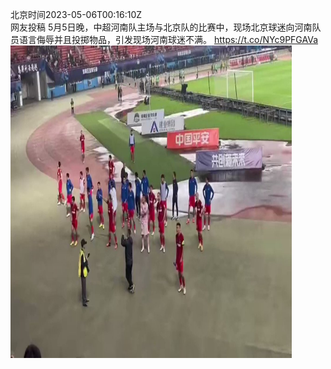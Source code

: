 北京时间2023-05-06T00:16:10Z<br>网友投稿
5月5日晚，中超河南队主场与北京队的比赛中，现场北京球迷向河南队员语言侮辱并且投掷物品，引发现场河南球迷不满。 https://t.co/NYc9PFGAVa<br><img src='/temp/video/2023/u-Month-5/t-Day-06/whyyoutouzhele/1654520371226214405_0.jpg' width='450' height='500'><br><br>